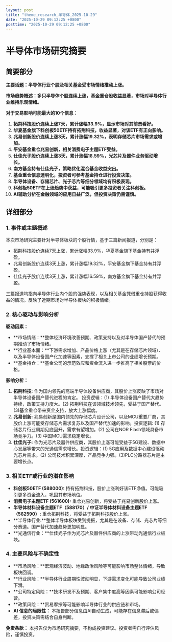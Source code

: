 ```yaml
---
layout: post
title: "theme_research_半导体_2025-10-29"
date: "2025-10-29 09:12:25 +0800"
posttime: "2025-10-29 09:12:25 +0800"
---
```


# 半导体市场研究摘要

## 简要部分

**主要话题：半导体行业个股及相关基金受市场情绪推动上涨。**

**市场趋势概述：多只半导体个股连续上涨，基金重仓股收益显著，市场对半导体行业维持乐观情绪。**

**对于交易影响可能最大的10个信息：**

1.  **拓荆科技股价连续上涨7天，累计涨幅33.9%，显示市场对其前景看好。**
2.  **华夏基金旗下科创板50ETF持有拓荆科技，收益显著，对该ETF有正向影响。**
3.  **兆易创新股价连续上涨3天，累计涨幅19.32%，表明存储芯片市场需求或增加。**
4.  **平安基金重仓兆易创新，相关消费电子主题ETF受益。**
5.  **仕佳光子股价连续上涨3天，累计涨幅16.59%，光芯片及器件业务驱动增长。**
6.  **南方基金持有仕佳光子，策略优化混合基金收益突出。**
7.  **基金重仓信息透明化，投资者可参考基金持仓进行投资决策。**
8.  **半导体设备、存储芯片、光子芯片等细分领域均有积极表现。**
9.  **科创板50ETF在上涨趋势中获益，可能吸引更多投资者关注科创板。**
10. **AI辅助分析在金融领域的应用日益广泛，但投资决策仍需谨慎。**

## 详细部分

### 1. 事件或主题概述

本次市场研究主要针对半导体板块的个股行情，基于三篇新闻报道，分别是：
*   拓荆科技股价连续7天上涨，累计涨幅33.9%，华夏基金旗下基金持有并浮盈。
*   兆易创新股价连续3天上涨，累计涨幅19.32%，平安基金旗下基金持有并浮盈。
*   仕佳光子股价连续3天上涨，累计涨幅16.59%，南方基金旗下基金持有并浮盈。

三篇报道均指向半导体行业内个股的强势表现，以及相关基金凭借重仓持股获得收益的情况。反映了近期市场对半导体板块的积极情绪。

### 2. 核心驱动与影响分析

**驱动因素：**

*   **市场情绪：**整体经济环境改善预期、政策支持以及对半导体国产替代的预期推动了市场情绪。
*   **行业基本面：**下游需求增加、产品价格上涨（尤其是在存储芯片领域）、以及半导体设备国产化加速等因素，支撑了相关上市公司的业绩增长预期。
*   **基金持仓：**基金公司的示范效应和资金流入进一步推高了相关股票的价格。

**影响分析：**

1.  **拓荆科技:** 作为国内领先的高端半导体设备供应商，其股价上涨反映了市场对半导体设备国产替代进程的肯定。 投资逻辑：(1) 半导体设备国产替代大趋势持续，政策支持力度大。(2) 拓荆科技在该领域技术领先，受益于国产替代。(3)基金重仓带来资金支持，放大上涨幅度。
2.  **兆易创新:** 兆易创新是国内领先的存储芯片设计公司，以及MCU重要厂商，其股价上涨可能受存储芯片需求复苏以及国产替代加速的影响。投资逻辑: (1) 存储芯片行业周期见底回升，需求有望增加。(2) 公司在NOR Flash领域具备市场竞争力。(3) 中国MCU需求稳定增长。
3.  **仕佳光子:** 作为光芯片及器件供应商，其股价上涨可能受益于5G建设、数据中心发展等带来的光通信需求增长。投资逻辑：(1) 5G应用及数据中心建设驱动光芯片需求。(2) 公司技术积累深厚，产品竞争力强。(3)PLC分路器芯片是主要增长点。

### 3. 相关ETF或行业的潜在影响

*   **科创板50ETF (588000):** 持有拓荆科技，股价上涨利好该ETF净值。可能吸引更多资金流入，巩固其市场地位。
*   **消费电子主题ETF (561600):** 重仓兆易创新，将受益于兆易创新股价上涨。
*   **半导体材料设备主题ETF（588170）/ 中证半导体材料设备主题ETF（562590）:** 重仓拓荆科技，将受益于拓荆科技股价上涨。
*   **半导体行业:**整体半导体板块受到提振，尤其是在设备、存储、光芯片等细分赛道。国产替代加速趋势更加明显。
* **光通信行业：**仕佳光子作为光芯片及器件供应商的上涨带动光通信行业板块。

### 4. 主要风险与不确定性

*   **市场风险：**宏观经济波动、地缘政治风险等可能影响市场整体情绪，导致板块回调。
*   **行业风险：**半导体行业周期性波动明显，下游需求变化可能导致公司业绩下滑。
*   **公司特定风险：**技术研发不及预期、客户集中度高等因素可能影响公司经营。
*   **政策风险：**贸易摩擦等可能影响半导体行业的供应链和市场。
*   **AI 信息的局限性：** 本报告部分信息由AI自动生成，可能存在信息滞后或偏差，投资决策需结合自身判断。

**免责条款：** 本报告仅为市场研究摘要，不构成投资建议。投资者需自行评估风险，谨慎投资。